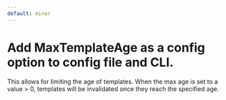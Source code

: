 ```yaml
---
default: minor
---
```


# Add MaxTemplateAge as a config option to config file and CLI.

This allows for limiting the age of templates. When the max age is set to a
value > 0, templates will be invalidated once they reach the specified age.
